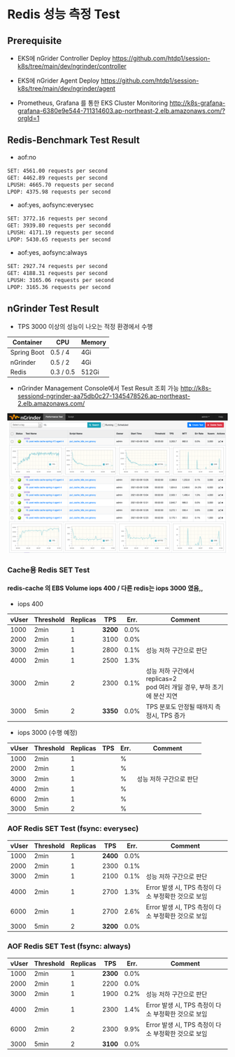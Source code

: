 # Redis 성능 측정 Test

## Prerequisite
- EKS에 nGrider Controller Deploy
<https://github.com/htdp1/session-k8s/tree/main/dev/ngrinder/controller>
- EKS에 nGrider Agent Deploy
<https://github.com/htdp1/session-k8s/tree/main/dev/ngrinder/agent>

- Prometheus, Grafana 를 통한 EKS Cluster Monitoring
<http://k8s-grafana-grafana-6380e9e544-711314603.ap-northeast-2.elb.amazonaws.com/?orgId=1>

## Redis-Benchmark Test Result

- aof:no
```
SET: 4561.00 requests per second
GET: 4462.89 requests per second
LPUSH: 4665.70 requests per second
LPOP: 4375.98 requests per second
```

- aof:yes, aofsync:everysec
```
SET: 3772.16 requests per second
GET: 3939.80 requests per secondd
LPUSH: 4171.19 requests per second
LPOP: 5430.65 requests per second
```

- aof:yes, aofsync:always
```
SET: 2927.74 requests per second
GET: 4188.31 requests per second
LPUSH: 3165.06 requests per second
LPOP: 3165.36 requests per second
```

## nGrinder Test Result
- TPS 3000 이상의 성능이 나오는 적정 환경에서 수행

Container   | CPU       | Memory
------------|-----------|-----------
Spring Boot | 0.5 / 4   | 4Gi
nGrinder    | 0.5 / 2   | 4Gi
Redis       | 0.3 / 0.5 | 512Gi

- nGrinder Management Console에서 Test Result 조회 가능
<http://k8s-sessiond-ngrinder-aa75db0c27-1345478526.ap-northeast-2.elb.amazonaws.com/>

![](../../images/ngrinder-test-result.png)

### Cache용 Redis SET Test

#### redis-cache 의 EBS Volume iops 400 / 다른 redis는 iops 3000 였음,, 

- iops 400

vUser   | Threshold | Replicas  | TPS | Err.   | Comment
--------|-----------|-----------|-----|--------|-------------
1000    | 2min   | 1 | **3200** | 0.0% | 
2000    | 2min   | 1 | 3100 | 0.0% | 
3000    | 2min   | 1 | 2800 | 0.1% | 성능 저하 구간으로 판단
4000    | 2min   | 1 | 2500 | 1.3% | 
3000    | 2min   | 2 | 2300 | 0.1% | 성능 저하 구간에서 replicas=2<br/>pod 여러 개일 경우, 부하 초기에 분산 지연
3000    | 5min   | 2 | **3350** | 0.0% | TPS 분포도 안정될 때까지 측정시, TPS 증가

- iops 3000 (수행 예정)

vUser   | Threshold | Replicas  | TPS | Err.   | Comment
--------|-----------|-----------|-----|--------|-------------
1000    | 2min   | 1 |  | % | 
2000    | 2min   | 1 |  | % | 
3000    | 2min   | 1 |  | % | 성능 저하 구간으로 판단
4000    | 2min   | 1 |  | % | 
6000    | 2min   | 1 |  | % | 
3000    | 5min   | 2 |  | % | 

### AOF Redis SET Test (fsync: everysec)

vUser   | Threshold | Replicas  | TPS | Err.   | Comment
--------|-----------|-----------|-----|--------|------------
1000    | 2min   | 1 | **2400** |  0.0% |
2000    | 2min   | 1 | 2300 | 0.1% |
3000    | 2min   | 1 | 2100 | 0.1% | 성능 저하 구간으로 판단
4000    | 2min   | 1 | 2700 | 1.3% | Error 발생 시, TPS 측정이 다소 부정확한 것으로 보임
6000    | 2min   | 1 | 2700 | 2.6% | Error 발생 시, TPS 측정이 다소 부정확한 것으로 보임
3000    | 5min   | 2 | **3200** | 0.0%    | 

### AOF Redis SET Test (fsync: always)

vUser   | Threshold | Replicas  | TPS | Err.   | Comment
--------|-----------|-----------|-----|--------|------------
1000    | 2min   | 1 | **2300** | 0.0% |
2000    | 2min   | 1 | 2200 | 0.0% |
3000    | 2min   | 1 | 1900 |  0.2% | 성능 저하 구간으로 판단
4000    | 2min   | 1 | 2300 |  1.4% | Error 발생 시, TPS 측정이 다소 부정확한 것으로 보임
6000    | 2min   | 2 | 2300 |  9.9% | Error 발생 시, TPS 측정이 다소 부정확한 것으로 보임
3000    | 5min   | 2 | **3100** |  0.0% |


